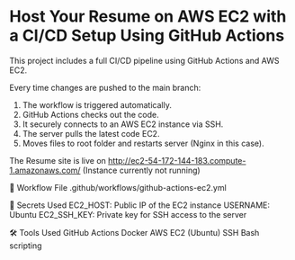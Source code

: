# Host Your Resume on AWS EC2 with a CI/CD Setup Using GitHub Actions
This project includes a full CI/CD pipeline using GitHub Actions and AWS EC2.

Every time changes are pushed to the main branch:
1. The workflow is triggered automatically.
2. GitHub Actions checks out the code.
3. It securely connects to an AWS EC2 instance via SSH.
4. The server pulls the latest code EC2.
5. Moves files to root folder and restarts server (Nginx in this case).

The Resume site is live on http://ec2-54-172-144-183.compute-1.amazonaws.com/ (Instance currently not running)

📂 Workflow File
.github/workflows/github-actions-ec2.yml

🔐 Secrets Used
EC2_HOST: Public IP of the EC2 instance
USERNAME: Ubuntu
EC2_SSH_KEY: Private key for SSH access to the server

🛠 Tools Used
GitHub Actions
Docker
AWS EC2 (Ubuntu)
SSH
Bash scripting
